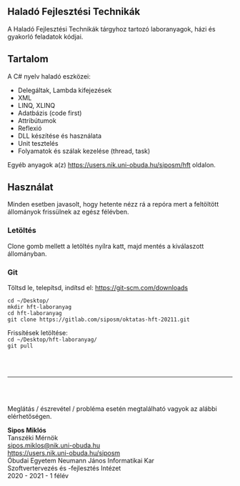 ## Haladó Fejlesztési Technikák

A Haladó Fejlesztési Technikák tárgyhoz tartozó laboranyagok, házi és gyakorló feladatok kódjai.


## Tartalom

A C# nyelv haladó eszközei:
* Delegáltak, Lambda kifejezések
* XML
* LINQ, XLINQ
* Adatbázis (code first)
* Attribútumok
* Reflexió
* DLL készítése és használata
* Unit tesztelés
* Folyamatok és szálak kezelése (thread, task)

Egyéb anyagok a(z) https://users.nik.uni-obuda.hu/siposm/hft oldalon.

## Használat

Minden esetben javasolt, hogy hetente nézz rá a repóra mert a feltöltött állományok frissülnek az egész félévben.

### Letöltés
Clone gomb mellett a letöltés nyílra katt, majd mentés a kiválaszott állományban.

### Git
Töltsd le, telepítsd, indítsd el: https://git-scm.com/downloads
    
`cd ~/Desktop/`\
`mkdir hft-laboranyag`\
`cd hft-laboranyag`\
`git clone https://gitlab.com/siposm/oktatas-hft-20211.git`

Frissítések letöltése:\
`cd ~/Desktop/hft-laboranyag/`\
`git pull`

<br><br>

---

<br><br>

Meglátás / észrevétel / probléma esetén megtalálható vagyok az alábbi elérhetőségen.

**Sipos Miklós**\
Tanszéki Mérnök\
sipos.miklos@nik.uni-obuda.hu\
https://users.nik.uni-obuda.hu/siposm \
Óbudai Egyetem Neumann János Informatikai Kar\
Szoftvertervezés és -fejlesztés Intézet\
2020 - 2021 - 1 félév

